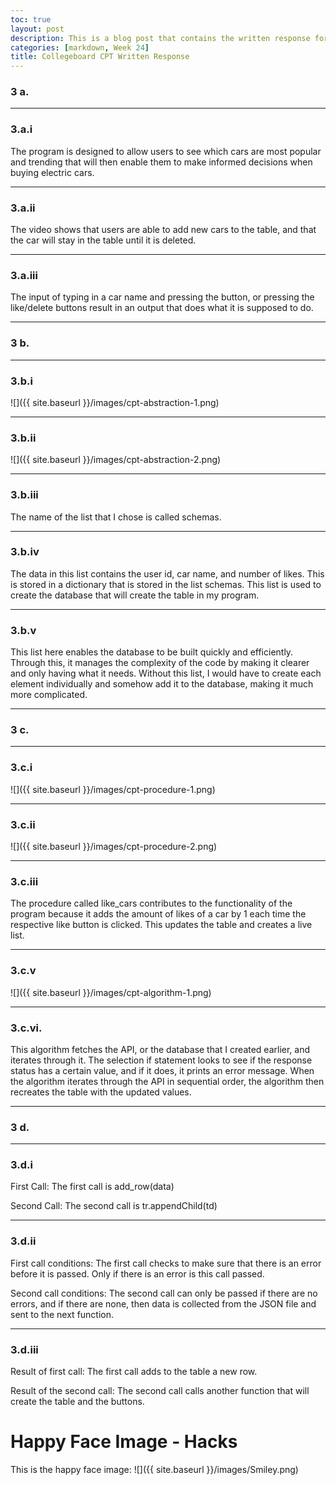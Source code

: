 ```yaml
---
toc: true
layout: post
description: This is a blog post that contains the written response for the Collegeboard CPT
categories: [markdown, Week 24]
title: Collegeboard CPT Written Response
---
```


### 3 a.

---

### 3.a.i
The program is designed to allow users to see which cars are most popular and trending that will then enable them to make informed decisions when buying electric cars.

---

### 3.a.ii
The video shows that users are able to add new cars to the table, and that the car will stay in the table until it is deleted. 

---

### 3.a.iii
The input of typing in a car name and pressing the button, or pressing the like/delete buttons result in an output that does what it is supposed to do.

---

### 3 b.

---

### 3.b.i
![]({{ site.baseurl }}/images/cpt-abstraction-1.png)

---

### 3.b.ii
![]({{ site.baseurl }}/images/cpt-abstraction-2.png)

---

### 3.b.iii
The name of the list that I chose is called schemas.

---

### 3.b.iv
The data in this list contains the user id, car name, and number of likes. This is stored in a dictionary that is stored in the list schemas. This list is used to create the database that will create the table in my program.

---

### 3.b.v
This list here enables the database to be built quickly and efficiently. Through this, it manages the complexity of the code by making it clearer and only having what it needs. Without this list, I would have to create each element individually and somehow add it to the database, making it much more complicated.

---

### 3 c.

---

### 3.c.i
![]({{ site.baseurl }}/images/cpt-procedure-1.png)

---

### 3.c.ii
![]({{ site.baseurl }}/images/cpt-procedure-2.png)

---

### 3.c.iii
The procedure called like_cars contributes to the functionality of the program because it adds the amount of likes of a car by 1 each time the respective like button is clicked. This updates the table and creates a live list.

---

### 3.c.v
![]({{ site.baseurl }}/images/cpt-algorithm-1.png)

---

### 3.c.vi.
This algorithm fetches the API, or the database that I created earlier, and iterates through it. The selection if statement looks to see if the response status has a certain value, and if it does, it prints an error message. When the algorithm iterates through the API in sequential order, the algorithm then recreates the table with the updated values.

---

### 3 d.

---

### 3.d.i
First Call:
The first call is add_row(data)

Second Call:
The second call is tr.appendChild(td)

---

### 3.d.ii
First call conditions:
The first call checks to make sure that there is an error before it is passed. Only if there is an error is this call passed.

Second call conditions:
The second call can only be passed if there are no errors, and if there are none, then data is collected from the JSON file and sent to the next function.

---

### 3.d.iii
Result of first call:
The first call adds to the table a new row.

Result of the second call:
The second call calls another function that will create the table and the buttons.


# Happy Face Image - Hacks
This is the happy face image:
![]({{ site.baseurl }}/images/Smiley.png)
